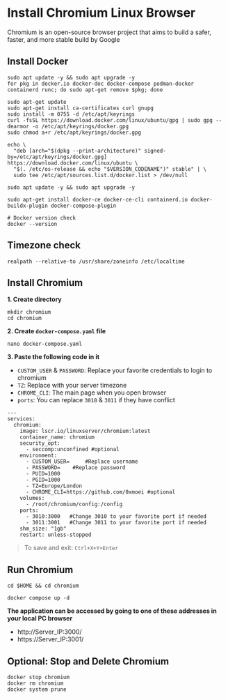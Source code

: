 # Install Chromium Linux Browser
Chromium is an open-source browser project that aims to build a safer, faster, and more stable build by Google

## Install Docker
```console
sudo apt update -y && sudo apt upgrade -y
for pkg in docker.io docker-doc docker-compose podman-docker containerd runc; do sudo apt-get remove $pkg; done

sudo apt-get update
sudo apt-get install ca-certificates curl gnupg
sudo install -m 0755 -d /etc/apt/keyrings
curl -fsSL https://download.docker.com/linux/ubuntu/gpg | sudo gpg --dearmor -o /etc/apt/keyrings/docker.gpg
sudo chmod a+r /etc/apt/keyrings/docker.gpg

echo \
  "deb [arch="$(dpkg --print-architecture)" signed-by=/etc/apt/keyrings/docker.gpg] https://download.docker.com/linux/ubuntu \
  "$(. /etc/os-release && echo "$VERSION_CODENAME")" stable" | \
  sudo tee /etc/apt/sources.list.d/docker.list > /dev/null

sudo apt update -y && sudo apt upgrade -y

sudo apt-get install docker-ce docker-ce-cli containerd.io docker-buildx-plugin docker-compose-plugin

# Docker version check
docker --version
```

## Timezone check
```
realpath --relative-to /usr/share/zoneinfo /etc/localtime
```

## Install Chromium
**1. Create directory**
```
mkdir chromium
cd chromium
```

**2. Create `docker-compose.yaml` file**
```
nano docker-compose.yaml
```

**3. Paste the following code in it**
* `CUSTOM_USER` & `PASSWORD`: Replace your favorite credentials to login to chromium
* `TZ`: Replace with your server timezone
* `CHROME_CLI`: The main page when you open browser
* `ports`: You can replace `3010` & `3011` if they have conflict
```
---
services:
  chromium:
    image: lscr.io/linuxserver/chromium:latest
    container_name: chromium
    security_opt:
      - seccomp:unconfined #optional
    environment:
      - CUSTOM_USER=     #Replace username
      - PASSWORD=    #Replace password
      - PUID=1000
      - PGID=1000
      - TZ=Europe/London
      - CHROME_CLI=https://github.com/0xmoei #optional
    volumes:
      - /root/chromium/config:/config
    ports:
      - 3010:3000   #Change 3010 to your favorite port if needed
      - 3011:3001   #Change 3011 to your favorite port if needed
    shm_size: "1gb"
    restart: unless-stopped
```
> To save and exit: `Ctrl+X+Y+Enter` 

## Run Chromium
```console
cd $HOME && cd chromium

docker compose up -d
```
**The application can be accessed by going to one of these addresses in your local PC browser**
* http://Server_IP:3000/
* https://Server_IP:3001/

## Optional: Stop and Delete Chromium
```
docker stop chromium
docker rm chromium
docker system prune
```
